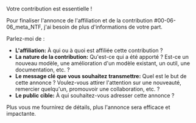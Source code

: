 Votre contribution est essentielle ! 

Pour finaliser l'annonce de l'affiliation et de la contribution #00-06-06_meta_NTF, j'ai besoin de plus d'informations de votre part. 

Parlez-moi de :

* **L'affiliation:**  À qui ou à quoi est affiliée cette contribution ? 
* **La nature de la contribution:** Qu'est-ce qui a été apporté ? Est-ce un nouveau modèle, une amélioration d'un modèle existant, un outil, une documentation, etc. ?
* **Le message clé que vous souhaitez transmettre:** Quel est le but de cette annonce ? Voulez-vous attirer l'attention sur une nouveauté, remercier quelqu'un, promouvoir une collaboration, etc. ?
* **Le public cible:** À qui souhaitez-vous adresser cette annonce ? 

Plus vous me fournirez de détails, plus l'annonce sera efficace et impactante.  

